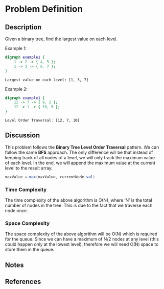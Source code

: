 # Problem Definition

## Description

Given a binary tree, find the largest value on each level.

Example 1:

```dot
digraph example1 {
    1 -> 2 -> { 4, 5 };
    1 -> 3 -> { 6, 7 };
}
```

```plaintext
Largest value on each level: [1, 3, 7]
```

Example 2:

```dot
digraph example1 {
    12 -> 7 -> { 9, 2 };
    12 -> 1 -> { 10, 5 };
}
```

```plaintext
Level Order Traversal: [12, 7, 10]
```

## Discussion

This problem follows the **Binary Tree Level Order Traversal** pattern. We can follow the same **BFS** approach. The only difference will be that instead of keeping track of all nodes of a level, we will only track the maximum value of each level. In the end, we will append the maximum value at the current level to the result array.

```java
maxValue = max(maxValue, currentNode.val)
```

### Time Complexity

The time complexity of the above algorithm is O(N), where ‘N’ is the total number of nodes in the tree. This is due to the fact that we traverse each node once.

### Space Complexity

The space complexity of the above algorithm will be O(N) which is required for the queue. Since we can have a maximum of N/2 nodes at any level (this could happen only at the lowest level), therefore we will need O(N) space to store them in the queue.

## Notes

## References
